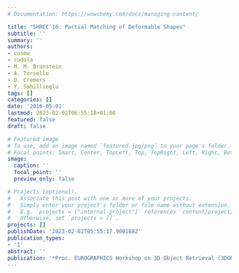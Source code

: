 ```yaml
---
# Documentation: https://wowchemy.com/docs/managing-content/

title: "SHREC'16: Partial Matching of Deformable Shapes"
subtitle: ''
summary: ''
authors:
- cosmo
- rodola
- M. M. Bronstein
- A. Torsello
- D. Cremers
- Y. Sahillioglu
tags: []
categories: []
date: '2016-05-01'
lastmod: 2023-02-02T06:55:18+01:00
featured: false
draft: false

# Featured image
# To use, add an image named `featured.jpg/png` to your page's folder.
# Focal points: Smart, Center, TopLeft, Top, TopRight, Left, Right, BottomLeft, Bottom, BottomRight.
image:
  caption: ''
  focal_point: ''
  preview_only: false

# Projects (optional).
#   Associate this post with one or more of your projects.
#   Simply enter your project's folder or file name without extension.
#   E.g. `projects = ["internal-project"]` references `content/project/deep-learning/index.md`.
#   Otherwise, set `projects = []`.
projects: []
publishDate: '2023-02-02T05:55:17.900188Z'
publication_types:
- '1'
abstract: ''
publication: '*Proc. EUROGRAPHICS Workshop on 3D Object Retrieval (3DOR)*'
---
```

